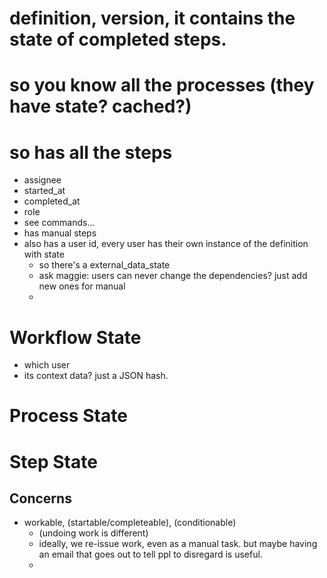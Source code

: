 # definition, version, it contains the state of completed steps.
# so you know all the processes (they have state? cached?)
# so has all the steps
  - assignee
  - started_at
  - completed_at
  - role
  - see commands...
  - has manual steps
  - also has a user id, every user has their own instance of the definition with state
    - so there's a external_data_state
    - ask maggie: users can never change the dependencies? just add new ones for manual
    -


# Workflow State
- which user
- its context data? just a JSON hash.

# Process State

# Step State


## Concerns
- workable, (startable/completeable), (conditionable)
  - (undoing work is different)
  - ideally, we re-issue work, even as a manual task.  but maybe having an email that goes out to tell ppl to disregard is useful.
  - 
